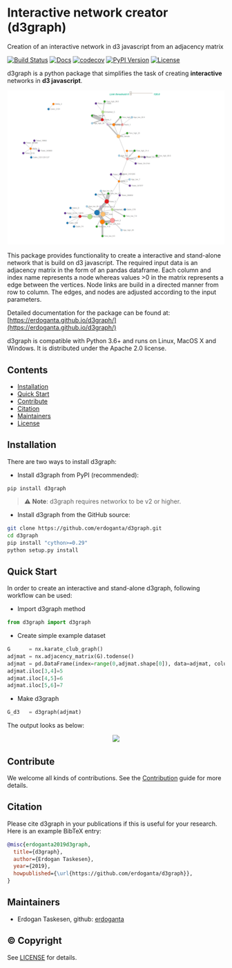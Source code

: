 # Interactive network creator (d3graph)
Creation of an interactive network in d3 javascript from an adjacency matrix

[![Build Status](https://travis-ci.org/erdoganta/d3graph.svg?branch=master)](https://travis-ci.org/erdoganta/d3graph)
[![Docs](https://img.shields.io/badge/docs-online-brightgreen)](https://erdoganta.github.io/d3graph/)
[![codecov](https://codecov.io/gh/erdoganta/d3graph/branch/master/graph/badge.svg)](https://codecov.io/gh/erdoganta/d3graph)
[![PyPI Version](https://img.shields.io/pypi/v/d3graph)](https://pypi.org/project/d3graph/)
[![License](https://img.shields.io/badge/License-Apache%202.0-blue.svg)](https://github.com/erdoganta/d3graph/blob/master/LICENSE)

d3graph is a python package that simplifies the task of creating **interactive** networks in **d3 javascript**.

<p align="center">
  <img src="examples/titanic/d3graph.png" width="600" />
</p>

This package provides functionality to create a interactive and stand-alone network that is build on d3 javascript. The required input data is an adjacency matrix in the form of an pandas dataframe. Each column and index name represents a node whereas values >0 in the matrix represents a edge between the vertices. Node links are build in a directed manner from row to column. The edges, and nodes are adjusted according to the input parameters. 

Detailed documentation for the package can be found at: [https://erdoganta.github.io/d3graph/](https://erdoganta.github.io/d3graph/)

d3graph is compatible with Python 3.6+ and runs on Linux, MacOS X and Windows. 
It is distributed under the Apache 2.0 license.

## Contents
- [Installation](#%EF%B8%8F-installation)
- [Quick Start](#-quick-start)
- [Contribute](#-contribute)
- [Citation](#-citation)
- [Maintainers](#-maintainers)
- [License](#-copyright)

## Installation
There are two ways to install d3graph:

* Install d3graph from PyPI (recommended):

```
pip install d3graph
```

> ⚠️ **Note**: d3graph requires networkx to be v2 or higher. 

* Install d3graph from the GitHub source:

```bash
git clone https://github.com/erdoganta/d3graph.git
cd d3graph
pip install "cython>=0.29"
python setup.py install
```  

## Quick Start

In order to create an interactive and stand-alone d3graph, following workflow can be used:

- Import d3graph method

```python
from d3graph import d3graph
```

- Create simple example dataset

```python
G      = nx.karate_club_graph()
adjmat = nx.adjacency_matrix(G).todense()
adjmat = pd.DataFrame(index=range(0,adjmat.shape[0]), data=adjmat, columns=range(0,adjmat.shape[0]))
adjmat.iloc[3,4]=5
adjmat.iloc[4,5]=6
adjmat.iloc[5,6]=7
```
- Make d3graph

```python
G_d3   = d3graph(adjmat)
```

The output looks as below:

<p align="center">
  <img src="readme_figures/plot_d3graph_1.png" width="600" />
</p>


## Contribute
We welcome all kinds of contributions.
See the [Contribution](CONTRIBUTING.md) guide for more details.

## Citation
Please cite d3graph in your publications if this is useful for your research. Here is an example BibTeX entry:
```BibTeX
@misc{erdoganta2019d3graph,
  title={d3graph},
  author={Erdogan Taskesen},
  year={2019},
  howpublished={\url{https://github.com/erdoganta/d3graph}},
}
```

## Maintainers
* Erdogan Taskesen, github: [erdoganta](https://github.com/erdoganta)

## © Copyright
See [LICENSE](LICENSE) for details.
